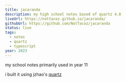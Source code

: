 ```yaml
---
title: jacaranda
description: my high school notes based of quartz 4.0
liveUrl: https://nottacoz.github.io/jacaranda/
githubUrl: https://github.com/NotTacoz/jacaranda
status: live
tags:
  - notes
  - quartz
  - typescript
year: 2023
---
```

my school notes primarily used in year 11

i built it using jzhao's [quartz](https://quartz.jzhao.xyz/)